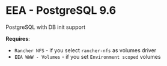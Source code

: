 # EEA - PostgreSQL 9.6

PostgreSQL with DB init support

**Requires**:
* `Rancher NFS` - if you select `rancher-nfs` as volumes driver
* `EEA WWW - Volumes` - if you set `Environment scoped` volumes
